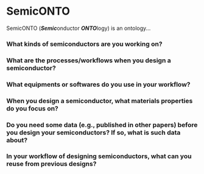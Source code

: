 # SemicONTO

SemicONTO (***Semic***onductor ***ONTO***logy) is an ontology...  


### What kinds of semiconductors are you working on?

### What are the processes/workflows when you design a semiconductor?

### What equipments or softwares do you use in your workflow?

### When you design a semiconductor, what materials properties do you focus on?

### Do you need some data (e.g., published in other papers) before you design your semiconductors? If so, what is such data about? 

### In your workflow of designing semiconductors, what can you reuse from previous designs? 
